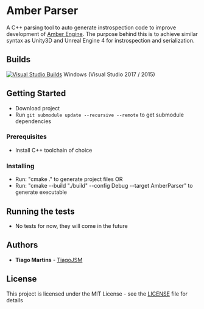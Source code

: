 # Amber Parser

A C++ parsing tool to auto generate instrospection code to improve development of [Amber Engine](https://github.com/TiagoJSM/AmberEngine).
The purpose behind this is to achieve similar syntax as Unity3D and Unreal Engine 4 for instrospection and serialization.

## Builds

[![Visual Studio Builds](https://ci.appveyor.com/api/projects/status/32r7s2skrgm9ubva/branch/master?svg=true)](https://ci.appveyor.com/project/TiagoJSM/amberparser/branch/master) Windows (Visual Studio 2017 / 2015)

## Getting Started

* Download project
* Run ```git submodule update --recursive --remote``` to get submodule dependencies

### Prerequisites

* Install C++ toolchain of choice

### Installing

* Run: "cmake ." to generate project files
OR
* Run: "cmake --build "./build" --config Debug --target AmberParser" to generate executable

## Running the tests

* No tests for now, they will come in the future

## Authors

* **Tiago Martins** - [TiagoJSM](https://github.com/TiagoJSM)

## License

This project is licensed under the MIT License - see the [LICENSE](LICENSE) file for details
